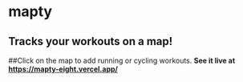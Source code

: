 # mapty
## Tracks your workouts on a map!
##Click on the map to add running or cycling workouts.
**See it live at <https://mapty-eight.vercel.app/>**
